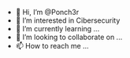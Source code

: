 - 👋 Hi, I’m @Ponch3r
- 👀 I’m interested in Cibersecurity 
- 🌱 I’m currently learning ...
- 💞️ I’m looking to collaborate on ...
- 📫 How to reach me ...

<!---
Ponch3r/Ponch3r is a ✨ special ✨ repository because its `README.md` (this file) appears on your GitHub profile.
You can click the Preview link to take a look at your changes.
--->
